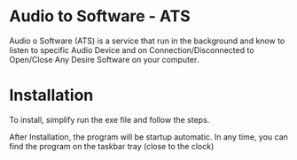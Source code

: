 # Audio to Software - ATS

Audio o Software (ATS) is a service that run in the background and know to listen to specific Audio Device and on Connection/Disconnected to Open/Close Any Desire Software on your computer.

# Installation

To install, simplify run the exe file and follow the steps.

After Installation, the program will be startup automatic.
In any time, you can find the program on the taskbar tray (close to the clock)
